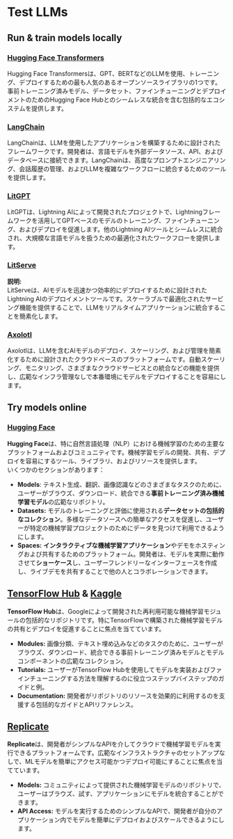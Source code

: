 # Test LLMs

## Run & train models locally

### [**Hugging Face Transformers**](https://github.com/huggingface/transformers)

Hugging Face Transformersは、GPT、BERTなどのLLMを使用、トレーニング、デプロイするための最も人気のあるオープンソースライブラリの1つです。事前トレーニング済みモデル、データセット、ファインチューニングとデプロイメントのためのHugging Face Hubとのシームレスな統合を含む包括的なエコシステムを提供します。

### [**LangChain**](https://github.com/langchain-ai/langchain)

LangChainは、LLMを使用したアプリケーションを構築するために設計されたフレームワークです。開発者は、言語モデルを外部データソース、API、およびデータベースに接続できます。LangChainは、高度なプロンプトエンジニアリング、会話履歴の管理、およびLLMを複雑なワークフローに統合するためのツールを提供します。

### [**LitGPT**](https://github.com/Lightning-AI/litgpt)

LitGPTは、Lightning AIによって開発されたプロジェクトで、Lightningフレームワークを活用してGPTベースのモデルのトレーニング、ファインチューニング、およびデプロイを促進します。他のLightning AIツールとシームレスに統合され、大規模な言語モデルを扱うための最適化されたワークフローを提供します。

### [**LitServe**](https://github.com/Lightning-AI/LitServe)

**説明:**\
LitServeは、AIモデルを迅速かつ効率的にデプロイするために設計されたLightning AIのデプロイメントツールです。スケーラブルで最適化されたサービング機能を提供することで、LLMをリアルタイムアプリケーションに統合することを簡素化します。

### [**Axolotl**](https://github.com/axolotl-ai-cloud/axolotl)

Axolotlは、LLMを含むAIモデルのデプロイ、スケーリング、および管理を簡素化するために設計されたクラウドベースのプラットフォームです。自動スケーリング、モニタリング、さまざまなクラウドサービスとの統合などの機能を提供し、広範なインフラ管理なしで本番環境にモデルをデプロイすることを容易にします。

## Try models online

### [**Hugging Face**](https://huggingface.co/)

**Hugging Face**は、特に自然言語処理（NLP）における機械学習のための主要なプラットフォームおよびコミュニティです。機械学習モデルの開発、共有、デプロイを容易にするツール、ライブラリ、およびリソースを提供します。\
いくつかのセクションがあります：

* **Models**: テキスト生成、翻訳、画像認識などのさまざまなタスクのために、ユーザーがブラウズ、ダウンロード、統合できる**事前トレーニング済み機械学習モデル**の広範なリポジトリ。
* **Datasets:** モデルのトレーニングと評価に使用される**データセットの包括的なコレクション**。多様なデータソースへの簡単なアクセスを促進し、ユーザーが特定の機械学習プロジェクトのためにデータを見つけて利用できるようにします。
* **Spaces:** **インタラクティブな機械学習アプリケーション**やデモをホスティングおよび共有するためのプラットフォーム。開発者は、モデルを実際に動作させて**ショーケース**し、ユーザーフレンドリーなインターフェースを作成し、ライブデモを共有することで他の人とコラボレーションできます。

## [**TensorFlow Hub**](https://www.tensorflow.org/hub) **&** [**Kaggle**](https://www.kaggle.com/)

**TensorFlow Hub**は、Googleによって開発された再利用可能な機械学習モジュールの包括的なリポジトリです。特にTensorFlowで構築された機械学習モデルの共有とデプロイを促進することに焦点を当てています。

* **Modules:** 画像分類、テキスト埋め込みなどのタスクのために、ユーザーがブラウズ、ダウンロード、統合できる事前トレーニング済みモデルとモデルコンポーネントの広範なコレクション。
* **Tutorials:** ユーザーがTensorFlow Hubを使用してモデルを実装およびファインチューニングする方法を理解するのに役立つステップバイステップのガイドと例。
* **Documentation:** 開発者がリポジトリのリソースを効果的に利用するのを支援する包括的なガイドとAPIリファレンス。

## [**Replicate**](https://replicate.com/home)

**Replicate**は、開発者がシンプルなAPIを介してクラウドで機械学習モデルを実行できるプラットフォームです。広範なインフラストラクチャのセットアップなしで、MLモデルを簡単にアクセス可能かつデプロイ可能にすることに焦点を当てています。

* **Models:** コミュニティによって提供された機械学習モデルのリポジトリで、ユーザーはブラウズ、試す、アプリケーションにモデルを統合することができます。
* **API Access:** モデルを実行するためのシンプルなAPIで、開発者が自分のアプリケーション内でモデルを簡単にデプロイおよびスケールできるようにします。

